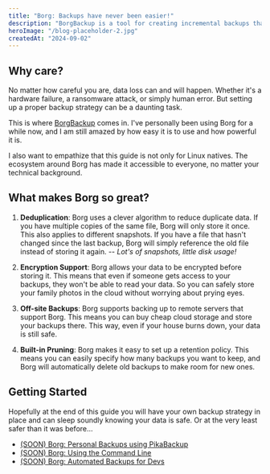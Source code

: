 ```yaml
---
title: "Borg: Backups have never been easier!"
description: "BorgBackup is a tool for creating incremental backups that are encrypted, deduplicated and compressed. This is a meta post that dive into the different aspects and use cases of Borg for personal and professional use."
heroImage: "/blog-placeholder-2.jpg"
createdAt: "2024-09-02"
---
```


## Why care?

No matter how careful you are, data loss can and will happen. Whether it's a hardware failure, a ransomware attack, or simply human error. But setting up a proper backup strategy can be a daunting task.

This is where [BorgBackup](https://borgbackup.readthedocs.io/) comes in.
I've personally been using Borg for a while now, and I am still amazed by how easy it is to use and how powerful it is.

I also want to empathize that this guide is not only for Linux natives. The ecosystem around Borg has made it accessible to everyone, no matter your technical background.

## What makes Borg so great?

1. **Deduplication**:
   Borg uses a clever algorithm to reduce duplicate data. If you have multiple copies of the same file, Borg will only store it once. This also applies to different snapshots. If you have a file that hasn't changed since the last backup, Borg will simply reference the old file instead of storing it again. -- _Lot's of snapshots, little disk usage!_

1. **Encryption Support**:
   Borg allows your data to be encrypted before storing it. This means that even if someone gets access to your backups, they won't be able to read your data. So you can safely store your family photos in the cloud without worrying about prying eyes.

1. **Off-site Backups**:
   Borg supports backing up to remote servers that support Borg. This means you can buy cheap cloud storage and store your backups there. This way, even if your house burns down, your data is still safe.

1. **Built-in Pruning**:
   Borg makes it easy to set up a retention policy. This means you can easily specify how many backups you want to keep, and Borg will automatically delete old backups to make room for new ones.

## Getting Started

Hopefully at the end of this guide you will have your own backup strategy in place and can sleep soundly knowing your data is safe. Or at the very least safer than it was before...

- [(SOON) Borg: Personal Backups using PikaBackup](/blog/borg-personal-backups)
- [(SOON) Borg: Using the Command Line](/blog/borg-cli-backups)
- [(SOON) Borg: Automated Backups for Devs](/blog/borg-automated-backups)
